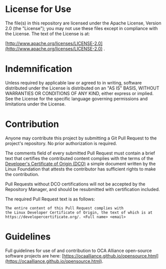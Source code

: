 # License for Use

The file(s) in this repository are licensed under the Apache License, Version 2.0 (the "License"); 
you may not use these files except in compliance with the License. 
The text of the License is at:

[http://www.apache.org/licenses/LICENSE-2.0](http://www.apache.org/licenses/LICENSE-2.0) .

# Indemnification

Unless required by applicable law or agreed to in writing, 
software distributed under the License is distributed on an "AS IS" BASIS, 
WITHOUT WARRANTIES OR CONDITIONS OF ANY KIND, either express or implied. 
See the License for the specific language governing permissions and limitations under the License.

# Contribution

Anyone may contribute this project by submitting a Git Pull Request
to the project's repository.  No prior authorization is required.  

The comments field of every submitted Pull Request 
must contain a brief text that certifies the contributed content complies with the terms of the 
[Developer's Certificate of Origin (DCO)](https://developercertificate.org/)
a simple document written by the Linux Foundation that attests the contributor
has sufficient rights to make the contribution.

Pull Requests without DCO certifications will not be accepted by the Repository Manager,
and should be resubmitted with certification included.

The required Pull Request text is as follows:	

	The entire content of this Pull Request complies with
	the Linux Developer Certificate of Origin, the text of which is at
	https://developercertificate.org/. <Full name> <email>

# Guidelines

Full guidelines for use of and contribution to OCA Alliance open-source software projects are here: [https://ocaalliance.github.io/opensource.html](https://ocaalliance.github.io/opensource.html).
